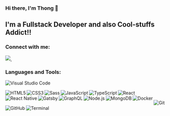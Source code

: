 ### Hi there, I'm Thong 👋
## I'm a Fullstack Developer and also Cool-stuffs Addict!! 

### Connect with me:
<p align='left'>
  <a href="https://www.linkedin.com/in/thong-phan-1a00581b4/">
    <img src="https://img.shields.io/badge/linkedin-%230077B5.svg?&style=for-the-badge&logo=linkedin&logoColor=white" />
  </a>&nbsp;&nbsp;
</p>

### Languages and Tools:

<p align="left" >
  <img alt="Visual Studio Code" src="https://img.shields.io/badge/Visual_Studio_Code-0078D4?style=for-the-badge&logo=visual%20studio%20code&logoColor=white" />
</p>

<p>
  <img align="left" alt="HTML5" src="https://img.shields.io/badge/HTML5-E34F26?style=for-the-badge&logo=html5&logoColor=white" />
  <img align="left" alt="CSS3"  src="https://img.shields.io/badge/CSS3-1572B6?style=for-the-badge&logo=css3&logoColor=white" />
  <img align="left" alt="Sass"  src="https://img.shields.io/badge/Sass-CC6699?style=for-the-badge&logo=sass&logoColor=white" />
  <img align="left" alt="JavaScript" src="https://img.shields.io/badge/JavaScript-323330?style=for-the-badge&logo=javascript&logoColor=F7DF1E" />
  <img align="left" alt="TypeScript" src="https://img.shields.io/badge/TypeScript-007ACC?style=for-the-badge&logo=typescript&logoColor=white" />
</p>

<p align='center'>
  <img align="left" alt="React" src="https://img.shields.io/badge/React-20232A?style=for-the-badge&logo=react&logoColor=61DAFB" />
  <img align="left" alt="React Native" src="https://img.shields.io/badge/React_Native-20232A?style=for-the-badge&logo=react&logoColor=61DAFB" />
  <img align="left" alt="Gatsby" src="https://img.shields.io/badge/Gatsby-663399?style=for-the-badge&logo=gatsby&logoColor=white" />
  <img align="left" alt="GraphQL" src="https://img.shields.io/badge/GraphQl-E10098?style=for-the-badge&logo=graphql&logoColor=white" />
  <img align="left" alt="Node.js" src="https://img.shields.io/badge/Node.js-339933?style=for-the-badge&logo=nodedotjs&logoColor=white" />
  <img align="left" alt="MongoDB" src="https://img.shields.io/badge/MongoDB-white?style=for-the-badge&logo=mongodb&logoColor=4EA94B" />
  <img align="left" alt="Docker" src="https://img.shields.io/badge/Docker-2CA5E0?style=for-the-badge&logo=docker&logoColor=white" />
</p>
<br/>
<p>
  <img align="left" alt="Git" src="https://img.shields.io/badge/Git-F05032?style=for-the-badge&logo=git&logoColor=white" />
  <img align="left" alt="GitHub" src="https://img.shields.io/badge/GitHub-100000?style=for-the-badge&logo=github&logoColor=white" />
  <img align="left" alt="Terminal" src="https://img.shields.io/badge/Shell_Script-121011?style=for-the-badge&logo=gnu-bash&logoColor=white" />
</p>
